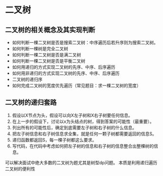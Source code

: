 # 二叉树

## 二叉树的相关概念及其实现判断

* 如何判断一棵二叉树是否是搜索二叉树：中序遍历后若升序则为搜索二叉树。
* 如何判断一棵树是完全二叉树
* 如何判断一棵二叉树是否是满二叉树
* 如何判断一棵二叉树是否是平衡二叉树
* 如何用递归的方式实现二叉树的先序、中序、后序遍历
* 如何用非递归的方式实现二叉树的先序、中序、后序遍历
* 二叉树的递归序
* 如何完成二叉树的宽度优先遍历（常见题目：求一棵二叉树的宽度）

## 二叉树的递归套路
1. 假设以X节点为头，假设可以向X左子树和X右子树要任何信息。
2. 在上一步的假设下，讨论以x为头结点的树，得到答案的可能性（最重要）。
3. 列出所有的可能性后，确定到底需要左子树和右子树的什么信息。
4. 把左子树信息和右子树信息求全集，就是任何一颗子树都需要返回的信息S。
5. 递归函数都返回S，每一棵子树都这么要求。
6. 写代码，在代码中考虑如何把左子树的信息和右子树的信息整合出整棵树的信息。

可以解决面试中绝大多数的二叉树为题尤其是树型dp问题。
本质是利用递归遍历二叉树的便利性

